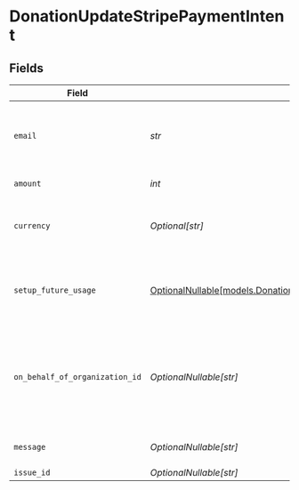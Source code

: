 # DonationUpdateStripePaymentIntent


## Fields

| Field                                                                                                                                        | Type                                                                                                                                         | Required                                                                                                                                     | Description                                                                                                                                  |
| -------------------------------------------------------------------------------------------------------------------------------------------- | -------------------------------------------------------------------------------------------------------------------------------------------- | -------------------------------------------------------------------------------------------------------------------------------------------- | -------------------------------------------------------------------------------------------------------------------------------------------- |
| `email`                                                                                                                                      | *str*                                                                                                                                        | :heavy_check_mark:                                                                                                                           | The donators email address. Receipts will be sent to this address.                                                                           |
| `amount`                                                                                                                                     | *int*                                                                                                                                        | :heavy_check_mark:                                                                                                                           | The amount in cents.                                                                                                                         |
| `currency`                                                                                                                                   | *Optional[str]*                                                                                                                              | :heavy_minus_sign:                                                                                                                           | The currency. Currently, only `usd` is supported.                                                                                            |
| `setup_future_usage`                                                                                                                         | [OptionalNullable[models.DonationUpdateStripePaymentIntentSetupFutureUsage]](../models/donationupdatestripepaymentintentsetupfutureusage.md) | :heavy_minus_sign:                                                                                                                           | If the payment method should be saved for future usage.                                                                                      |
| `on_behalf_of_organization_id`                                                                                                               | *OptionalNullable[str]*                                                                                                                      | :heavy_minus_sign:                                                                                                                           | The organization to give credit to. The pledge will be paid by the authenticated user.                                                       |
| `message`                                                                                                                                    | *OptionalNullable[str]*                                                                                                                      | :heavy_minus_sign:                                                                                                                           | Message included with the donation                                                                                                           |
| `issue_id`                                                                                                                                   | *OptionalNullable[str]*                                                                                                                      | :heavy_minus_sign:                                                                                                                           | N/A                                                                                                                                          |